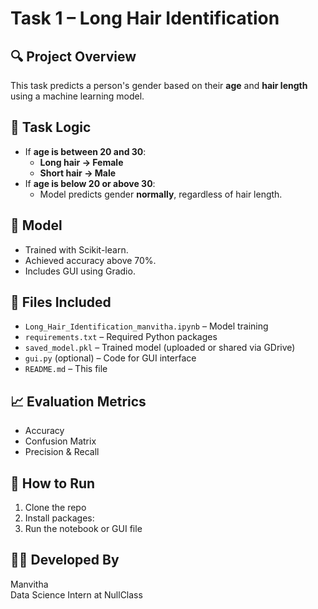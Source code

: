 # Task 1 – Long Hair Identification

## 🔍 Project Overview
This task predicts a person's gender based on their **age** and **hair length** using a machine learning model.

## 🎯 Task Logic
- If **age is between 20 and 30**:
  - **Long hair → Female**
  - **Short hair → Male**
- If **age is below 20 or above 30**:
  - Model predicts gender **normally**, regardless of hair length.

## 🧠 Model
- Trained with Scikit-learn.
- Achieved accuracy above 70%.
- Includes GUI using Gradio.

## 📁 Files Included
- `Long_Hair_Identification_manvitha.ipynb` – Model training
- `requirements.txt` – Required Python packages
- `saved_model.pkl` – Trained model (uploaded or shared via GDrive)
- `gui.py` (optional) – Code for GUI interface
- `README.md` – This file

## 📈 Evaluation Metrics
- Accuracy
- Confusion Matrix
- Precision & Recall

## 🚀 How to Run
1. Clone the repo
2. Install packages:  
3. Run the notebook or GUI file

## 👩‍💻 Developed By
Manvitha  
Data Science Intern at NullClass
